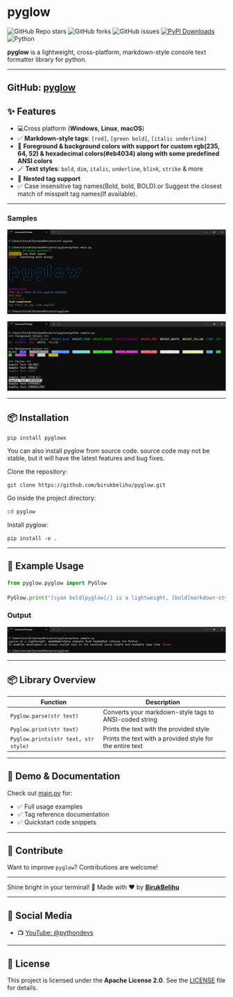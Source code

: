 # pyglow

![GitHub Repo stars](https://img.shields.io/github/stars/BirukBelihu/pyglow)
![GitHub forks](https://img.shields.io/github/forks/BirukBelihu/pyglow)
![GitHub issues](https://img.shields.io/github/issues/BirukBelihu/pyglow)
[![PyPI Downloads](https://static.pepy.tech/badge/pyglowx)](https://pepy.tech/projects/pyglowx)<br>
![Python](https://img.shields.io/pypi/pyversions/pyglowx)

**pyglow** is a lightweight, cross-platform, markdown-style console text formatter library for python.

---
GitHub: [pyglow](https://github.com/BirukBelihu/pyglow)
---

## ✨ Features

- 💻Cross platform (**Windows**, **Linux**, **macOS**)
- ✅ **Markdown-style tags**: `[red]`, `[green bold]`, `[italic underline]`
- 🎨 **Foreground & background colors with support for custom rgb(235, 64, 52) & hexadecimal colors(#eb4034) along with some predefined ANSI
  colors**
- 🪄 **Text styles**: `bold`, `dim`, `italic`, `underline`, `blink`, `strike` & more
- 🔄 **Nested tag support**
- ✅ Case insensitive tag names(Bold, bold, BOLD).or Suggest the closest match of misspelt tag names(If available).

---

### Samples

![PyGlow Sample](https://github.com/birukbelihu/pyglow/blob/master/images/sample_1.png)

![PyGlow Sample 2](https://github.com/birukbelihu/pyglow/blob/master/images/sample_2.png)

---

## 📦 Installation

```
pip install pyglowx
```

You can also install pyglow from source code. source code may not be stable, but it will have the latest features and
bug fixes.

Clone the repository:

```
git clone https://github.com/birukbelihu/pyglow.git
```

Go inside the project directory:

```bash
cd pyglow
```

Install pyglow:

```
pip install -e .
```

---

## 🧠 Example Usage

```python
from pyglow.pyglow import PyGlow

PyGlow.print("[cyan bold]pyglow[/] is a lightweight, [bold]markdown-style console text formatter[/] library for Python. \nIt enables developers to output styled text in the terminal using simple and readable tags like `[red bold]Error[/]`.")
```

### Output

![pyglow Output](https://github.com/birukbelihu/pyglow/blob/master/images/sample_3.png)

---

## 📦 Library Overview

| Function                             | Description                                               |
|--------------------------------------|-----------------------------------------------------------|
| `Pyglow.parse(str text)`             | Converts your markdown-style tags to ANSI-coded string    |
| `Pyglow.print(str text)`             | Prints the text with the provided style                   |
| `Pyglow.prints(str text, str style)` | Prints the text with a provided style for the entire text |

---

## 📄 Demo & Documentation

Check out [main.py](https://github.com/birukbelihu/pyglow/blob/master/main.py) for:

- ✅ Full usage examples
- ✅ Tag reference documentation
- ✅ Quickstart code snippets

---

## 🙌 Contribute

Want to improve `pyglow`? Contributions are welcome!

---

Shine bright in your terminal! 🚀
Made with ❤️ by **[BirukBelihu](https://github.com/birukbelihu)**

---

## 📢 Social Media

- 📺 [YouTube: @pythondevs](https://youtube.com/@pythondevs?si=_CZxaEBwDkQEj4je)

---

## 📄 License

This project is licensed under the **Apache License 2.0**. See
the [LICENSE](https://github.com/birukbelihu/pyglow/blob/master/LICENSE) file for details.